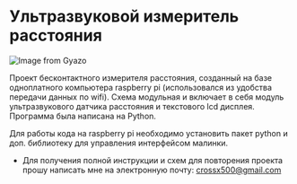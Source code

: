 # Ультразвуковой измеритель расстояния
![Image from Gyazo](https://i.gyazo.com/8a19112060153b2a4ba92ef55abfa20a.jpg)

Проект бесконтактного измерителя расстояния, созданный на базе одноплатного компьютера raspberry pi (использовался из удобства передачи данных по wifi). Схема модульная и включает в себя модуль ультразвукового датчика расстояния и текстового lcd дисплея. Программа была написана на Python.

Для работы кода на raspberry pi необходимо установить пакет python и доп. библиотеку для управления интерфейсом малинки.

- Для получения полной инструкции и схем для повторения проекта прошу написать мне на электронную почту: crossx500@gmail.com
